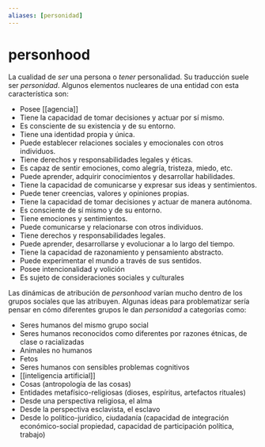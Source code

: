 ```yaml
---
aliases: [personidad]
---
```

# personhood
La cualidad de *ser* una persona o *tener* personalidad. Su traducción suele ser *personidad*. Algunos elementos nucleares de una entidad con esta característica son:

- Posee [[agencia]]
- Tiene la capacidad de tomar decisiones y actuar por sí mismo.
- Es consciente de su existencia y de su entorno.
- Tiene una identidad propia y única.
- Puede establecer relaciones sociales y emocionales con otros individuos.
- Tiene derechos y responsabilidades legales y éticas.
- Es capaz de sentir emociones, como alegría, tristeza, miedo, etc.
- Puede aprender, adquirir conocimientos y desarrollar habilidades.
- Tiene la capacidad de comunicarse y expresar sus ideas y sentimientos.
- Puede tener creencias, valores y opiniones propias.
- Tiene la capacidad de tomar decisiones y actuar de manera autónoma.
- Es consciente de sí mismo y de su entorno.
- Tiene emociones y sentimientos.
- Puede comunicarse y relacionarse con otros individuos.
- Tiene derechos y responsabilidades legales.
- Puede aprender, desarrollarse y evolucionar a lo largo del tiempo.
- Tiene la capacidad de razonamiento y pensamiento abstracto.
- Puede experimentar el mundo a través de sus sentidos.
- Posee intencionalidad y volición
- Es sujeto de consideraciones sociales y culturales

Las dinámicas de atribución de *personhood* varían mucho dentro de los grupos sociales que las atribuyen. Algunas ideas para problematizar sería pensar en cómo diferentes grupos le dan *personidad* a categorías como:

- Seres humanos del mismo grupo social
- Seres humanos reconocidos como diferentes por razones étnicas, de clase o racializadas
- Animales no humanos
- Fetos
- Seres humanos con sensibles problemas cognitivos
- [[inteligencia artificial]]
- Cosas (antropología de las cosas)
- Entidades metafísico-religiosas (dioses, espíritus, artefactos rituales)
- Desde una perspectiva religiosa, el alma
- Desde la perspectiva esclavista, el esclavo
- Desde lo político-jurídico, ciudadanía (capacidad de integración económico-social propiedad, capacidad de participación política, trabajo)
